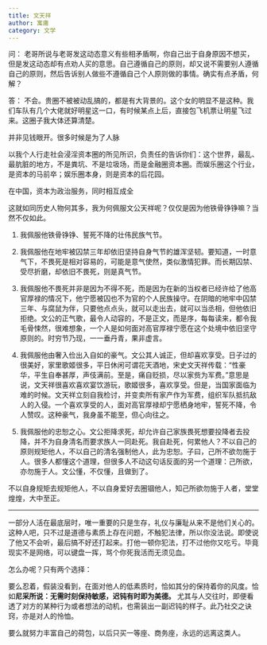 ```yaml
---
title: 文天祥
author: 寓庸
category: 文学
---
```

问：
老哥所说与老哥发这动态意义有些相矛盾啊，你自己出于自身原因不想买，但是发这动态却有点劝人买的意思。自己遵循自己的原则，却又说不需要别人遵循自己的原则，然后告诉别人做些不遵循自己个人原则做的事情。确实有点矛盾，何解？

答：
不会。贵圈不被被动乱搞的，都是有大背景的。这个女的明显不是这种。我们车队有几个大佬就好明星这一口，有时候某点上后，直接包飞机票让明星飞过来。这圈子我大体还算清楚。

并非见钱眼开。很多时候是为了人脉

以我个人行走社会浸淫资本圈的所见所识，负责任的告诉你们：这个世界，最乱、最肮脏的地方，不是粪坑、不是垃圾场，而是金融圈资本圈。而娱乐圈这个行业，是资本的马前卒；娱乐圈本身，则是资本的后花园。

在中国，资本为政治服务，同时相互成全

这就如同历史人物何其多，我为何佩服文公天祥呢？仅仅是因为他铁骨铮铮嘛？当然不仅如此。

1. 我佩服他铁骨铮铮、誓死不降的壮伟民族气节。

2. 我佩服他在地牢被囚禁三年却依旧坚持自身气节的雄浑坚韧。要知道，一时意气下，不畏死是相对容易的，可能是意气使然，类似激情犯罪。而长期囚禁、受尽折磨，却依旧不畏死，则是真气节。

3. 我佩服他不畏死并非是因为不得不死，而是因为在新的当权者已经许给了他高官厚禄的情况下，他宁愿被囚也不为官的个人民族操守。在阴暗的地牢中囚禁三年、与腐鼠为伴，只要他点点头，就可以走出去，就可以当丞相，但他依旧拒绝。文公的正气歌，最令人动容的，不是正文，而是序，每每读来，都令我毛骨悚然，很难想象，一个人是如何面对高官厚禄宁愿在这个处境中依旧坚守原则的。时穷节乃现，一一垂丹青，果非虚言。

4. 我佩服他由奢入俭出入自如的豪气。文公其人诚正，但却喜欢享受。日子过的很美好，家里歌姬很多，平日休闲可谓花天酒地，宋史文天祥传载：“性豪华，平生自奉甚厚，声伎满前。至是，痛自贬损，尽以家赀为军费。”意思是说，文天祥很喜欢喜欢宴饮游玩，歌姬很多，喜欢享受。但是，当国家面临为难的时候。文天祥立刻自我检讨，并变卖所有家产作为军费，组织军队抵抗敌人的入侵。一个喜欢享受的人，面对高官厚禄却宁愿栖身地牢，誓死不降，令人赞叹。这种豪气，我身虽不能至，但心向往之。

5. 我佩服他的忠恕之心。文公拒降求死，却允许自己家族畏死想要投降者去投降，并不为自身清名而要求族人一同赴死。我自赴死，何累他人？不以自己的原则规矩他人，不以自己的清名强制他人，此为忠恕。子曰，己所不欲勿施于人。很多人都懂这个道理，但很多人不动这句话反面的另一个道理：己所欲，亦勿施于人。文公懂，不仅懂，且做到了。

不以自身规矩去规矩他人，不以自身爱好去圈锢他人，知己所欲勿施于人者，堂堂煌煌，大中至正。

---

一部分人活在最底层时，唯一重要的只是生存，礼仪与廉耻从来不是他们关心的。这种人吧，只不过是道德与素质上存在问题，不触犯法律，所以你没法说。即使说了他又不会听，最后搞不好还打起来。打他一顿你犯法，打不过他你又吃亏。毕竟现实不是网络，可以键盘一挥，骂个你死我活而无须见血。

怎么办呢？只有两个选择：

要么忍着，假装没看到，在面对他人的低素质时，恰如其分的保持着你的风度。恰如**尼采所说：无需时刻保持敏感，迟钝有时即为美德。** 尤其与人交往时，即便看透了对方的某种行为或者想法的动机，也需装出一副迟钝的样子。此乃社交之诀窍，亦是对人的怜恤。

要么就努力丰富自己的荷包，以后只买一等座、商务座，永远的远离这类人。